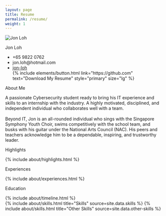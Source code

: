 ```yaml
---
layout: page
title: Resume
permalink: /resume/
weight: 1
---
```


<link rel="stylesheet" href="https://cdn.jsdelivr.net/npm/bootstrap-icons/font/bootstrap-icons.css">
<link rel="stylesheet" href="{{ '/assets/css/styles.css' | relative_url }}" />

<div class="row d-flex flex-column flex-md-row align-items-center">
  <div class="col-12 col-md-6 mb-3 mx-auto flex-shrink-0">
    <img src="{{ '/assets/img/jon.jpeg' | relative_url }}" alt="Jon Loh" class="img-fluid fade-in custom-size" />
  </div>

  <div class="col-12 col-md-6 mb-3 mx-auto flex-grow-1 ms-3">
    <p class="h1 fw-bold">Jon Loh</p>
    <ul class="list-group list-group-flush d-flex flex-column justify-content-center">
      <li class="list-group-item mb-4"><i class="bi bi-telephone-fill"></i>+65 9822 0762</li>
      <li class="list-group-item mb-4"><i class="bi bi-envelope-fill"></i>jon.loh@hotmail.com</li>
      <li class="list-group-item mb-4"><i class="bi bi-linkedin"></i><a href="https://www.linkedin.com/in/jon-loh/">jon-loh</a></li>
      {% include elements/button.html link="https://github.com" text="Download My Resume" style="primary" size="lg" %}
    </ul>
  </div>
</div>

<div class="row d-flex flex-column flex-md-row">
  <div class="col-12 col-md-6 mb-3 mx-auto">
    <p class="h2">About Me</p>
    A passionate Cybersecurity student ready to bring his IT experience and skills to an internship with the industry. A highly motivated, disciplined, and independent individual who collaborates well with a team.
    <br><br>Beyond IT, Jon is an all-rounded individual who sings with the Singapore Symphony Youth Choir, swims competitively with the school team, and busks with his guitar under the National Arts Council (NAC). His peers and teachers acknowledge him to be a dependable, inspiring, and trustworthy leader.
  </div>

  <div class="col-12 col-md-6 mb-3 mx-auto">
    <p class="h2">Highlights</p>
    {% include about/highlights.html %}
  </div>
</div>

<p class="h2">Experiences</p>
<div class="row">
{% include about/experiences.html %}
</div>

<p class="h2">Education</p>
<div class="row">
{% include about/timeline.html %}
</div>

<div class="row">
{% include about/skills.html title="Skills" source=site.data.skills %}
{% include about/skills.html title="Other Skills" source=site.data.other-skills %}
</div>
